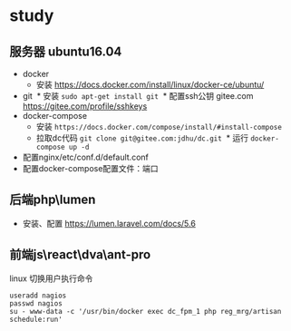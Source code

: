 # study

## 服务器 ubuntu16.04
* docker 
  * 安装 https://docs.docker.com/install/linux/docker-ce/ubuntu/
* git 
  * 安装 `sudo apt-get install git`
  * 配置ssh公钥 gitee.com https://gitee.com/profile/sshkeys
* docker-compose 
  * 安装 `https://docs.docker.com/compose/install/#install-compose`
  * 拉取dc代码 `git clone git@gitee.com:jdhu/dc.git`
  * 运行 `docker-compose up -d`
* 配置nginx/etc/conf.d/default.conf
* 配置docker-compose配置文件：端口

## 后端php\lumen
* 安装、配置 https://lumen.laravel.com/docs/5.6

## 前端js\react\dva\ant-pro

linux
切换用户执行命令
```
useradd nagios
passwd nagios
su - www-data -c '/usr/bin/docker exec dc_fpm_1 php reg_mrg/artisan schedule:run'
```
